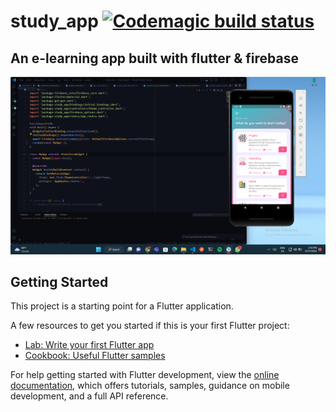 # study_app [![Codemagic build status](https://api.codemagic.io/apps/639e777a8a3754ecd8732903/639e777a8a3754ecd8732902/status_badge.svg)](https://codemagic.io/apps/639e777a8a3754ecd8732903/639e777a8a3754ecd8732902/latest_build)

## An e-learning app built with flutter & firebase

![screenshot](./showcase/screenshot1.png)

## Getting Started

This project is a starting point for a Flutter application.

A few resources to get you started if this is your first Flutter project:

- [Lab: Write your first Flutter app](https://docs.flutter.dev/get-started/codelab)
- [Cookbook: Useful Flutter samples](https://docs.flutter.dev/cookbook)

For help getting started with Flutter development, view the
[online documentation](https://docs.flutter.dev/), which offers tutorials,
samples, guidance on mobile development, and a full API reference.
